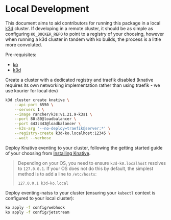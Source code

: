 # Local Development

This document aims to aid contributors for running this package in a local [k3d][k3d] cluster. If developing in a remote
cluster, it should be as simple as configuring `KO_DOCKER_REPO` to point to a registry of your choosing, however when 
running a k3d cluster in tandem with ko builds, the process is a little more convoluted.

Pre-requisites:

- [ko][ko]
- [k3d][k3d]

Create a cluster with a dedicated registry and traefik disabled (knative requires its own networking implementation 
rather than using traefik - we use kourier for local dev) 

```sh
k3d cluster create knative \
    --api-port 6550 \
    --servers 1 \
    --image rancher/k3s:v1.21.9-k3s1 \
    --port 80:80@loadbalancer \
    --port 443:443@loadbalancer \
    --k3s-arg '--no-deploy=traefik@server:*' \
    --registry-create k3d-ko.localhost:12345 \
    --wait --verbose
```

Deploy Knative eventing to your cluster, following the getting started guide of your choosing from 
[Installing Knative][install-knative].

> Depending on your OS, you need to ensure `k3d-k0.localhost` resolves to `127.0.0.1`. If your OS does not do this by 
> default, the simplest method is to add a line to `/etc/hosts`:
> 
> ```
> 127.0.0.1 k3d-ko.local
> ```

Deploy eventing-natss to your cluster (ensuring your `kubectl` context is configured to your local cluster):

```sh
ko apply -f config/webhook
ko apply -f config/jetstream
```

[k3d]: https://k3d.io/v5.3.0/
[ko]: https://github.com/google/ko
[install-knative]: https://knative.dev/docs/install/